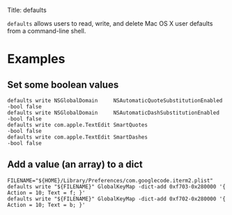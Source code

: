 Title: defaults

`defaults` allows users to read, write, and delete Mac OS X user defaults from a command-line shell.

# Examples

## Set some boolean values

```
defaults write NSGlobalDomain     NSAutomaticQuoteSubstitutionEnabled -bool false
defaults write NSGlobalDomain     NSAutomaticDashSubstitutionEnabled  -bool false
defaults write com.apple.TextEdit SmartQuotes                         -bool false
defaults write com.apple.TextEdit SmartDashes                         -bool false
```

## Add a value (an array) to a dict

```
FILENAME="${HOME}/Library/Preferences/com.googlecode.iterm2.plist"
defaults write "${FILENAME}" GlobalKeyMap -dict-add 0xf703-0x280000 '{ Action = 10; Text = f; }'
defaults write "${FILENAME}" GlobalKeyMap -dict-add 0xf702-0x280000 '{ Action = 10; Text = b; }'
```
